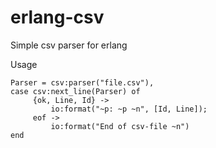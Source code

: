 erlang-csv
==========

Simple csv parser for erlang

Usage

```
Parser = csv:parser("file.csv"),
case csv:next_line(Parser) of
     {ok, Line, Id} ->
     	 io:format("~p: ~p ~n", [Id, Line]);
     eof ->
     	 io:format("End of csv-file ~n")
end
```